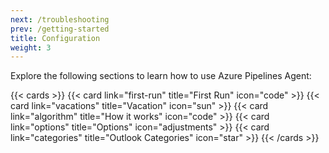 ```yaml
---
next: /troubleshooting
prev: /getting-started
title: Configuration
weight: 3
---
```


Explore the following sections to learn how to use Azure Pipelines Agent:

{{< cards >}}
{{< card link="first-run" title="First Run" icon="code" >}}
{{< card link="vacations" title="Vacation" icon="sun" >}}
{{< card link="algorithm" title="How it works" icon="code" >}}
{{< card link="options" title="Options" icon="adjustments" >}}
{{< card link="categories" title="Outlook Categories" icon="star" >}}
{{< /cards >}}
